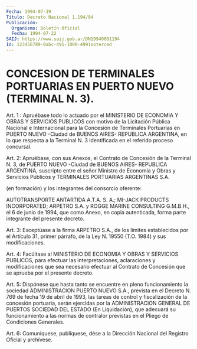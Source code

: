 ```yaml
---
Fecha: 1994-07-19
Título: Decreto Nacional 1.194/94
Publicación:
  Organismo: Boletín Oficial
  Fecha: 1994-07-22
SAIJ: https://www.saij.gob.ar/DN19940001194
Id: 123456789-0abc-491-1000-4991soterced
---
```

# CONCESION DE TERMINALES PORTUARIAS EN PUERTO NUEVO (TERMINAL N. 3).

<a id="1"></a>
Art.  1  :  Apruébase  todo  lo  actuado  por el MINISTERIO DE ECONOMIA Y OBRAS Y SERVICIOS PUBLICOS con motivo  de  la Licitación Pública  Nacional  e  Internacional para la Concesión de Terminales Portuarias  en PUERTO NUEVO  -Ciudad  de  BUENOS  AIRES-  REPUBLICA ARGENTINA, en lo que respecta a la Terminal N. 3 identificada en el referido proceso concursal.

<a id="2"></a>
Art. 2: Apruébase, con sus Anexos, el Contrato de Concesión de la Terminal N. 3, de PUERTO NUEVO -Ciudad de BUENOS AIRES- REPUBLICA ARGENTINA, suscripto entre el señor Ministro de Economía y Obras y Servicios Públicos y TERMINALES PORTUARIAS ARGENTINAS S.A.

(en formación) y los integrantes del consorcio oferente:

AUTOTRANSPORTE ANTARTIDA A.T.A.  S. A.;  MI-JACK PRODUCTS INCORPORATED; ARPETRO S.A. y ROGGE MARINE CONSULTING G.M.B.H., el 6 de junio de 1994, que como Anexo, en copia autenticada, forma parte integrante del presente decreto.

<a id="3"></a>
Art. 3: Exceptúase a la firma ARPETRO S.A., de los límites establecidos por el Artículo 31, primer párrafo, de la Ley N. 19550 (T.O. 1984) y sus modificaciones.

<a id="4"></a>
Art. 4: Facúltase al MINISTERIO DE ECONOMIA Y OBRAS Y SERVICIOS PUBLICOS, para efectuar las interpretaciones, aclaraciones y modificaciones que sea necesario efectuar al Contrato de Concesión que se aprueba por el presente decreto.

<a id="5"></a>
Art. 5: Dispónese que hasta tanto se encuentre en pleno funcionamiento la sociedad ADMINISTRACION PUERTO NUEVO S.A., prevista en el Decreto N. 769 de fecha 19 de abril de 1993, las tareas de control y fiscalización de la concesión portuaria, serán ejercidas por la ADMINISTRACION GENERAL DE PUERTOS SOCIEDAD DEL ESTADO (En Liquidación), que adecuará su funcionamiento a las normas de contralor previstas en el Pliego de Condiciones Generales.

<a id="6"></a>
Art. 6: Comuníquese, publíquese, dése a la Dirección Nacional del Registro Oficial y archívese.
